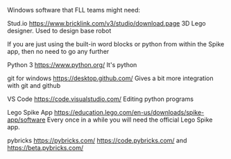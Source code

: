 Windows software that FLL teams might need:

Stud.io https://www.bricklink.com/v3/studio/download.page
3D Lego designer. Used to design base robot

If you are just using the built-in word blocks or python from within the Spike app, then no need to go any further

Python 3 https://www.python.org/
It's python

git for windows https://desktop.github.com/
Gives a bit more integration with git and github

VS Code https://code.visualstudio.com/
Editing python programs

Lego Spike App https://education.lego.com/en-us/downloads/spike-app/software
Every once in a while you will need the official Lego Spike app.

pybricks https://pybricks.com/ https://code.pybricks.com/ and https://beta.pybricks.com/
